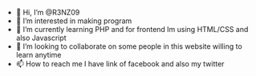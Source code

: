 - 👋 Hi, I’m @R3NZ09
- 👀 I’m interested in making program 
- 🌱 I’m currently learning PHP and for frontend Im using HTML/CSS and also Javascript
- 💞️ I’m looking to collaborate on some people in this website willing to learn anytime
- 📫 How to reach me I have link of facebook and also my twitter

<!---
R3NZ09/R3NZ09 is a ✨ special ✨ repository because its `README.md` (this file) appears on your GitHub profile.
You can click the Preview link to take a look at your changes.
--->
